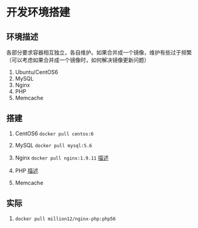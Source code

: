 # 开发环境搭建

## 环境描述
  各部分要求容器相互独立，各自维护。如果合并成一个镜像，维护有些过于频繁（可以考虑如果合并成一个镜像时，如何解决镜像更新问题）
  1. Ubuntu/CentOS6
  2. MySQL
  3. Nginx
  4. PHP
  5. Memcache

## 搭建
  1. CentOS6 `docker pull centos:6`

  2. MySQL `docker pull mysql:5.6`

  3. Nginx `docker pull nginx:1.9.11`
  [描述](https://hub.docker.com/_/nginx/)

  4. PHP
  [描述](https://hub.docker.com/_/php/)

  5. Memcache

## 实际
  1. `docker pull million12/nginx-php:php56`